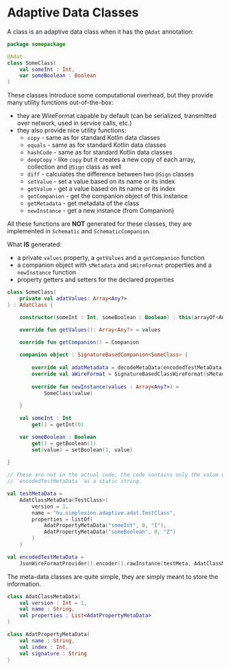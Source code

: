 # Adaptive Data Classes

A class is an adaptive data class when it has the `@Adat` annotation:

```kotlin
package somepackage

@Adat
class SomeClass(
    val someInt : Int,
    var someBoolean : Boolean
)
```

These classes introduce some computational overhead, but they provide many utility functions out-of-the-box:

* they are WireFormat capable by default (can be serialized, transmitted over network, used in service calls, etc.)
* they also provide nice utility functions:
  * `copy` - same as for standard Kotlin data classes
  * `equals` - same as for standard Kotlin data classes
  * `hashCode` - same as for standard Kotlin data classes
  * `deepCopy` - like `copy` but it creates a new copy of each array, collection and `@Sign` class as well
  * `diff` - calculates the difference between two `@Sign` classes
  * `setValue` - set a value based on its name or its index
  * `getValue` - get a value based on its name or its index
  * `getCompanion` - get the companion object of this instance
  * `getMetadata` - get metadata of the class
  * `newInstance` - get a new instance (from Companion)


All these functions are **NOT** generated for these classes, they are implemented in `Schematic` and
`SchematicCompanion`.

What **IS** generated:

* a private `values` property, a `getValues` and a `getCompanion` function
* a companion object with `sMetadata` and `sWireFormat` properties and a `newInstance` function
* property getters and setters for the declared properties

```kotlin
class SomeClass(
    private val adatValues: Array<Any?>
) : AdatClass {

    constructor(someInt : Int, someBoolean : Boolean) : this(arrayOf<Any?>(someInt, someBoolean))

    override fun getValues(): Array<Any?> = values

    override fun getCompanion() = Companion
  
    companion object : SignatureBasedCompanion<SomeClass> {
        
        override val adatMetadata = decodeMetaData(encodedTestMetaData)
        override val aWireFormat = SignatureBasedClassWireFormat(sMetadata)
      
        override fun newInstance(values : Array<Any?>) =
            SomeClass(value)
      
    }

    val someInt : Int
        get() = getInt(0)

    var someBoolean : Boolean
        get() = getBoolean(1)
        set(value) = setBoolean(1, value)   
  
}

// These are not in the actual code, the code contains only the value of
// `encodedTestMetaData` as a static string.

val testMetaData =
    AdatClassMetaData<TestClass>(
        version = 1,
        name = "hu.simplexion.adaptive.adat.TestClass",
        properties = listOf(
            AdatPropertyMetaData("someInt", 0, "I"),
            AdatPropertyMetaData("someBoolean", 0, "Z")
        )
    )

val encodedTestMetaData =
    JsonWireFormatProvider().encoder().rawInstance(testMeta, AdatClassMetaData).pack().decodeToString()
```

The meta-data classes are quite simple, they are simply meant to store the information.

```kotlin
class AdatClassMetaData(
    val version : Int = 1,
    val name : String,
    val properties : List<AdatPropertyMetaData>
)

class AdatPropertyMetaData(
    val name : String,
    val index : Int,
    val signature : String
)
```

